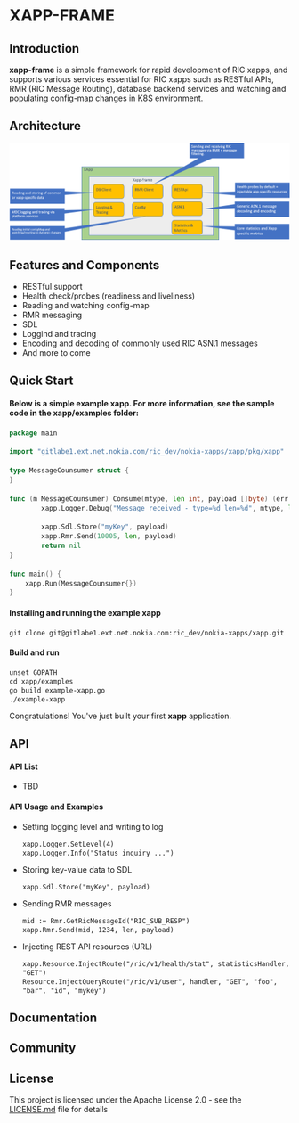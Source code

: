 # XAPP-FRAME

## Introduction
**xapp-frame** is a simple framework for rapid development of RIC xapps, and supports various services essential for RIC xapps such as RESTful APIs, RMR (RIC Message Routing), database backend services and watching and populating config-map changes in K8S environment.

## Architecture

![Architecture](assets/xappframe-arch.png)

## Features and Components

* RESTful support
* Health check/probes (readiness and liveliness)
* Reading and watching config-map
* RMR messaging
* SDL
* Loggind and tracing
* Encoding and decoding of commonly used RIC ASN.1 messages
* And more to come

## Quick Start

#### Below is a simple example xapp. For more information, see the sample code in the xapp/examples folder:
```go
package main

import "gitlabe1.ext.net.nokia.com/ric_dev/nokia-xapps/xapp/pkg/xapp"

type MessageCounsumer struct {
}

func (m MessageCounsumer) Consume(mtype, len int, payload []byte) (err error) {
        xapp.Logger.Debug("Message received - type=%d len=%d", mtype, len)

        xapp.Sdl.Store("myKey", payload)
        xapp.Rmr.Send(10005, len, payload)
        return nil
}

func main() {
    xapp.Run(MessageCounsumer{})
}
```
#### Installing and running the example xapp

    git clone git@gitlabe1.ext.net.nokia.com:ric_dev/nokia-xapps/xapp.git

#### Build and run
    unset GOPATH
    cd xapp/examples
    go build example-xapp.go
    ./example-xapp

Congratulations! You've just built your first **xapp** application.

## API
#### API List
 * TBD

#### API Usage and Examples
* Setting logging level and writing to log
    ```
    xapp.Logger.SetLevel(4)
    xapp.Logger.Info("Status inquiry ...")
    ```
* Storing key-value data to SDL
    ```
    xapp.Sdl.Store("myKey", payload)
    ```
* Sending RMR messages
    ```
    mid := Rmr.GetRicMessageId("RIC_SUB_RESP")
    xapp.Rmr.Send(mid, 1234, len, payload)
    ```
* Injecting REST API resources (URL)
    ```
    xapp.Resource.InjectRoute("/ric/v1/health/stat", statisticsHandler, "GET")
    Resource.InjectQueryRoute("/ric/v1/user", handler, "GET", "foo", "bar", "id", "mykey")
    ```

## Documentation

## Community

## License
This project is licensed under the Apache License 2.0 - see the [LICENSE.md](LICENSE.md) file for details

